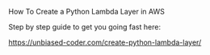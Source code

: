 How To Create a Python Lambda Layer in AWS

Step by step guide to get you going fast here:

https://unbiased-coder.com/create-python-lambda-layer/

